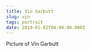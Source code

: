 ```yaml
---
title: Vin Garbutt
slug: vin
tags: portrait
date: 2019-01-02T00:00:00.000Z
---
```

Picture of Vin Garbutt
